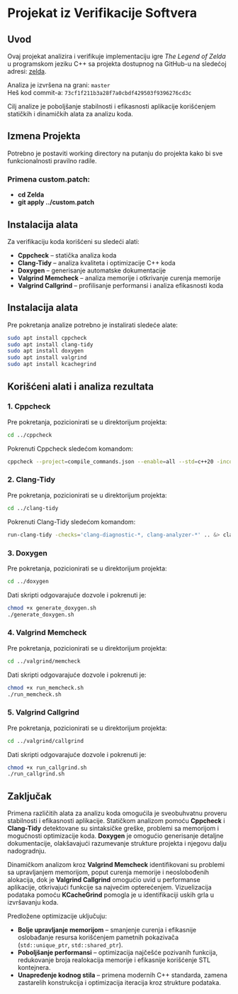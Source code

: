 # Projekat iz Verifikacije Softvera


## Uvod

Ovaj projekat analizira i verifikuje implementaciju igre *The Legend of Zelda* u programskom jeziku C++ sa projekta dostupnog na GitHub-u na sledećoj adresi: [zelda](https://github.com/hecrj/zelda). 

Analiza je izvršena na grani: `master`  
Heš kod commit-a: `73cf1f211b3a28f7a0cbdf429503f9396276cd3c`

Cilj analize je poboljšanje stabilnosti i efikasnosti aplikacije korišćenjem statičkih i dinamičkih alata za analizu koda.  

## Izmena Projekta
Potrebno je postaviti working directory na putanju do projekta kako bi sve funkcionalnosti pravilno radile.

### Primena custom.patch:
- **cd Zelda**
- **git apply ../custom.patch**


## Instalacija alata

Za verifikaciju koda korišćeni su sledeći alati:

- **Cppcheck** – statička analiza koda
- **Clang-Tidy** – analiza kvaliteta i optimizacije C++ koda
- **Doxygen** – generisanje automatske dokumentacije
- **Valgrind Memcheck** – analiza memorije i otkrivanje curenja memorije
- **Valgrind Callgrind** – profilisanje performansi i analiza efikasnosti koda



## Instalacija alata

Pre pokretanja analize potrebno je instalirati sledeće alate:

```bash
sudo apt install cppcheck
sudo apt install clang-tidy
sudo apt install doxygen
sudo apt install valgrind
sudo apt install kcachegrind
```

## Korišćeni alati i analiza rezultata

### 1. Cppcheck

Pre pokretanja, pozicionirati se u direktorijum projekta:

```bash
cd ../cppcheck
```

Pokrenuti Cppcheck sledećom komandom:

```bash
cppcheck --project=compile_commands.json --enable=all --std=c++20 -inconclusive --report-progress &> cpp_check_res.txt
```

### 2. Clang-Tidy

Pre pokretanja, pozicionirati se u direktorijum projekta:

```bash
cd ../clang-tidy
```

Pokrenuti Clang-Tidy sledećom komandom:

```bash
run-clang-tidy -checks='clang-diagnostic-*, clang-analyzer-*' .. &> clang-tidy-report.txt
```

### 3. Doxygen

Pre pokretanja, pozicionirati se u direktorijum projekta:

```bash
cd ../doxygen
```

Dati skripti odgovarajuće dozvole i pokrenuti je:

```bash
chmod +x generate_doxygen.sh
./generate_doxygen.sh
```

### 4. Valgrind Memcheck

Pre pokretanja, pozicionirati se u direktorijum projekta:

```bash
cd ../valgrind/memcheck
```

Dati skripti odgovarajuće dozvole i pokrenuti je:

```bash
chmod +x run_memcheck.sh
./run_memcheck.sh
```

### 5. Valgrind Callgrind

Pre pokretanja, pozicionirati se u direktorijum projekta:

```bash
cd ../valgrind/callgrind
```

Dati skripti odgovarajuće dozvole i pokrenuti je:

```bash
chmod +x run_callgrind.sh
./run_callgrind.sh
```

## Zaključak

Primena različitih alata za analizu koda omogućila je sveobuhvatnu proveru stabilnosti i efikasnosti aplikacije. Statičkom analizom pomoću **Cppcheck** i **Clang-Tidy** detektovane su sintaksičke greške, problemi sa memorijom i mogućnosti optimizacije koda. **Doxygen** je omogućio generisanje detaljne dokumentacije, olakšavajući razumevanje strukture projekta i njegovu dalju nadogradnju.

Dinamičkom analizom kroz **Valgrind Memcheck** identifikovani su problemi sa upravljanjem memorijom, poput curenja memorije i neoslobođenih alokacija, dok je **Valgrind Callgrind** omogućio uvid u performanse aplikacije, otkrivajući funkcije sa najvećim opterećenjem. Vizuelizacija podataka pomoću **KCacheGrind** pomogla je u identifikaciji uskih grla u izvršavanju koda.

Predložene optimizacije uključuju:
- **Bolje upravljanje memorijom** – smanjenje curenja i efikasnije oslobađanje resursa korišćenjem pametnih pokazivača (`std::unique_ptr`, `std::shared_ptr`).
- **Poboljšanje performansi** – optimizacija najčešće pozivanih funkcija, redukovanje broja realokacija memorije i efikasnije korišćenje STL kontejnera.
- **Unapređenje kodnog stila** – primena modernih C++ standarda, zamena zastarelih konstrukcija i optimizacija iteracija kroz strukture podataka.



